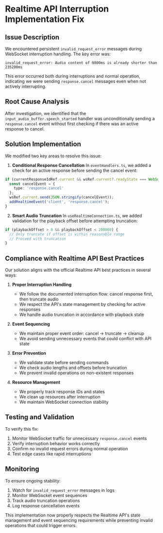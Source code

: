 # Realtime API Interruption Implementation Fix

## Issue Description
We encountered persistent `invalid_request_error` messages during WebSocket interruption handling. The key error was:

```
invalid_request_error: Audio content of 9800ms is already shorter than 235200ms
```

This error occurred both during interruptions and normal operation, indicating we were sending `response.cancel` messages even when not actively interrupting.

## Root Cause Analysis
After investigation, we identified that the `input_audio_buffer.speech_started` handler was unconditionally sending a `response.cancel` event without first checking if there was an active response to cancel.

## Solution Implementation
We modified two key areas to resolve this issue:

1. **Conditional Response Cancellation**
In `eventHandlers.ts`, we added a check for an active response before sending the cancel event:

```typescript
if (currentResponseIdRef.current && wsRef.current?.readyState === WebSocket.OPEN) {
  const cancelEvent = {
    type: 'response.cancel'
  };
  wsRef.current.send(JSON.stringify(cancelEvent));
  addRealtimeEvent('client', 'response.cancel');
}
```

2. **Smart Audio Truncation**
In `useRealtimeConnection.ts`, we added validation for the playback offset before attempting truncation:

```typescript
if (playbackOffset > 0 && playbackOffset < 200000) {
  // Only truncate if offset is within reasonable range
  // Proceed with truncation
}
```

## Compliance with Realtime API Best Practices

Our solution aligns with the official Realtime API best practices in several ways:

1. **Proper Interruption Handling**
   - We follow the documented interruption flow: cancel response first, then truncate audio
   - We respect the API's state management by checking for active responses
   - We handle audio truncation in accordance with playback state

2. **Event Sequencing**
   - We maintain proper event order: cancel -> truncate -> cleanup
   - We avoid sending unnecessary events that could conflict with API state

3. **Error Prevention**
   - We validate state before sending commands
   - We check audio lengths and offsets before truncation
   - We prevent invalid operations on non-existent responses

4. **Resource Management**
   - We properly track response IDs and states
   - We clean up resources after interruption
   - We maintain WebSocket connection stability

## Testing and Validation
To verify this fix:

1. Monitor WebSocket traffic for unnecessary `response.cancel` events
2. Verify interruption behavior works correctly
3. Confirm no invalid request errors during normal operation
4. Test edge cases like rapid interruptions

## Monitoring
To ensure ongoing stability:

1. Watch for `invalid_request_error` messages in logs
2. Monitor WebSocket event sequences
3. Track audio truncation operations
4. Log response cancellation events

This implementation now properly respects the Realtime API's state management and event sequencing requirements while preventing invalid operations that could trigger errors.
